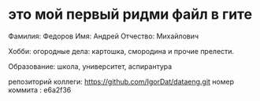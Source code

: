 # это мой первый ридми файл в гите
Фамилия: Федоров
Имя: Андрей
Отчество: Михайлович 

Хобби: огородные дела: картошка, смородина и прочие прелести.

Образование: школа, университет, аспирантура

репозиторий коллеги: https://github.com/IgorDat/dataeng.git
номер коммита : e6a2f36

